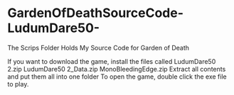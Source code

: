 # GardenOfDeathSourceCode-LudumDare50-
The Scrips Folder Holds My Source Code for Garden of Death

If you want to download the game, install the files called
LudumDare50 2.zip
LudumDare50 2_Data.zip
MonoBleedingEdge.zip
Extract all contents and put them all into one folder
To open the game, double click the exe file to play.
